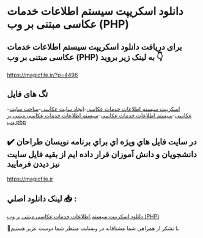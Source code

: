 # دانلود اسکریپت سیستم اطلاعات خدمات عکاسی مبتنی بر وب (PHP)

## برای دریافت دانلود اسکریپت سیستم اطلاعات خدمات عکاسی مبتنی بر وب (PHP) به لینک زیر بروید 👇

https://magicfile.ir/?p=4496

## تگ های فایل

-[اسکریپت سیستم اطلاعات خدمات عکاسی](https://magicfile.ir/product/%d8%a7%d8%b3%da%a9%d8%b1%db%8c%d9%be%d8%aa-%d8%b3%db%8c%d8%b3%d8%aa%d9%85-%d8%a7%d8%b7%d9%84%d8%a7%d8%b9%d8%a7%d8%aa-%d8%ae%d8%af%d9%85%d8%a7%d8%aa-%d8%b9%da%a9%d8%a7%d8%b3%db%8c-%d9%85%d8%a8%d8%aa%d9%86%db%8c-%d8%a8%d8%b1-%d9%88%d8%a8-php/)-[ایجاد سایت عکاسی](https://magicfile.ir/product/%d8%a7%d8%b3%da%a9%d8%b1%db%8c%d9%be%d8%aa-%d8%b3%db%8c%d8%b3%d8%aa%d9%85-%d8%a7%d8%b7%d9%84%d8%a7%d8%b9%d8%a7%d8%aa-%d8%ae%d8%af%d9%85%d8%a7%d8%aa-%d8%b9%da%a9%d8%a7%d8%b3%db%8c-%d9%85%d8%a8%d8%aa%d9%86%db%8c-%d8%a8%d8%b1-%d9%88%d8%a8-php/)-[ساخت سایت عکاسی](https://magicfile.ir/product/%d8%a7%d8%b3%da%a9%d8%b1%db%8c%d9%be%d8%aa-%d8%b3%db%8c%d8%b3%d8%aa%d9%85-%d8%a7%d8%b7%d9%84%d8%a7%d8%b9%d8%a7%d8%aa-%d8%ae%d8%af%d9%85%d8%a7%d8%aa-%d8%b9%da%a9%d8%a7%d8%b3%db%8c-%d9%85%d8%a8%d8%aa%d9%86%db%8c-%d8%a8%d8%b1-%d9%88%d8%a8-php/)-[سیستم اطلاعات خدمات عکاسی](https://magicfile.ir/product/%d8%a7%d8%b3%da%a9%d8%b1%db%8c%d9%be%d8%aa-%d8%b3%db%8c%d8%b3%d8%aa%d9%85-%d8%a7%d8%b7%d9%84%d8%a7%d8%b9%d8%a7%d8%aa-%d8%ae%d8%af%d9%85%d8%a7%d8%aa-%d8%b9%da%a9%d8%a7%d8%b3%db%8c-%d9%85%d8%a8%d8%aa%d9%86%db%8c-%d8%a8%d8%b1-%d9%88%d8%a8-php/)-[سیستم اطلاعات خدمات عکاسی مبتنی بر وب php](https://magicfile.ir/product/%d8%a7%d8%b3%da%a9%d8%b1%db%8c%d9%be%d8%aa-%d8%b3%db%8c%d8%b3%d8%aa%d9%85-%d8%a7%d8%b7%d9%84%d8%a7%d8%b9%d8%a7%d8%aa-%d8%ae%d8%af%d9%85%d8%a7%d8%aa-%d8%b9%da%a9%d8%a7%d8%b3%db%8c-%d9%85%d8%a8%d8%aa%d9%86%db%8c-%d8%a8%d8%b1-%d9%88%d8%a8-php/)

## ✔️ در سايت فايل هاي ويژه اي براي برنامه نويسان طراحان دانشجويان و دانش آموزان قرار داده ايم از بقيه فايل سايت نيز ديدن فرماييد

https://magicfile.ir


## لينک دانلود اصلي 📥 :

[دانلود اسکریپت سیستم اطلاعات خدمات عکاسی مبتنی بر وب (PHP)](https://magicfile.ir/product/%d8%a7%d8%b3%da%a9%d8%b1%db%8c%d9%be%d8%aa-%d8%b3%db%8c%d8%b3%d8%aa%d9%85-%d8%a7%d8%b7%d9%84%d8%a7%d8%b9%d8%a7%d8%aa-%d8%ae%d8%af%d9%85%d8%a7%d8%aa-%d8%b9%da%a9%d8%a7%d8%b3%db%8c-%d9%85%d8%a8%d8%aa%d9%86%db%8c-%d8%a8%d8%b1-%d9%88%d8%a8-php/) 


🙏با تشکر از همراهي شما مشتاقانه در وبسایت منتظر شما دوست عزیز هستیم

